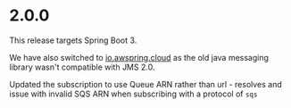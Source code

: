 # 2.0.0

This release targets Spring Boot 3.

We have also switched to [io.awspring.cloud](https://github.com/awspring/spring-cloud-aws) as the old java messaging library wasn't compatible with JMS 2.0. 

Updated the subscription to use Queue ARN rather than url - resolves and issue with invalid SQS ARN when subscribing with a protocol of `sqs`
